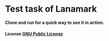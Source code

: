 # Test task of Lanamark

**Clone and run for a quick way to see it in action.**

#### License [GNU Public License](LICENSE.md)
